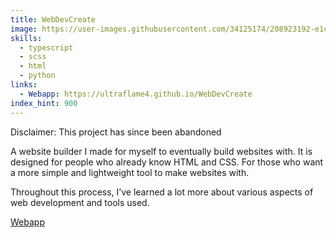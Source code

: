 ```yaml
---
title: WebDevCreate
image: https://user-images.githubusercontent.com/34125174/208923192-e1c40736-54e0-46a4-895f-8b0a30bd89bc.png
skills:
  - typescript
  - scss
  - html
  - python
links:
  - Webapp: https://ultraflame4.github.io/WebDevCreate
index_hint: 900
---
```

Disclaimer: This project has since been abandoned


A website builder I made for myself to eventually build websites with.
It is designed for people who already know HTML and CSS.
For those who want a more simple and lightweight tool to make websites with.


Throughout this process, I’ve learned a lot more about various aspects of web development and tools used.


[Webapp](https://ultraflame4.github.io/WebDevCreate)